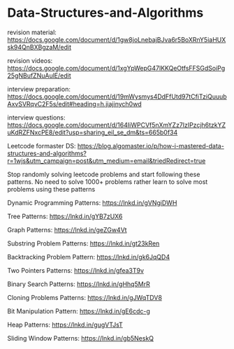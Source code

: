 # Data-Structures-and-Algorithms

revision material: https://docs.google.com/document/d/1gw8joLnebajBJva6r5BoXRnY5iaHUXsk94QnBXBgzaM/edit

revision videos: https://docs.google.com/document/d/1xgYpWepG47lKKQeOtfsFFSGdSoiPg25gNBufZNuAulE/edit

interview preparation: https://docs.google.com/document/d/19mWysmys4DdFfUtd97tCfiTziQuuubAxvSVRqvC2F5s/edit#heading=h.jiajinych0wd

interview questions: https://docs.google.com/document/d/164IiWPCVf5nXmYZz7lzIPzcjh6tzkYZuKdRZFNxcPE8/edit?usp=sharing_eil_se_dm&ts=665b0f34

Leetcode formaster DS: https://blog.algomaster.io/p/how-i-mastered-data-structures-and-algorithms?r=1wjs&utm_campaign=post&utm_medium=email&triedRedirect=true


Stop randomly solving leetcode problems and start following these patterns. No need to solve 1000+ problems rather learn to solve most problems using these patterns

Dynamic Programming Patterns: https://lnkd.in/gVNgiDWH

Tree Patterns: https://lnkd.in/gYB7zUX6

Graph Patterns: https://lnkd.in/geZGw4Vt

Substring Problem Patterns: https://lnkd.in/gt23kRen

Backtracking Problem Pattern: https://lnkd.in/gk6JqQD4

Two Pointers Patterns: https://lnkd.in/gfea3T9v

Binary Search Patterns: https://lnkd.in/gHhq5MrR

Cloning Problems Patterns: https://lnkd.in/gJWqTDV8

Bit Manipulation Pattern: https://lnkd.in/gE6cdc-g

Heap Patterns: https://lnkd.in/gugVTJsT

Sliding Window Patterns: https://lnkd.in/gb5NeskQ